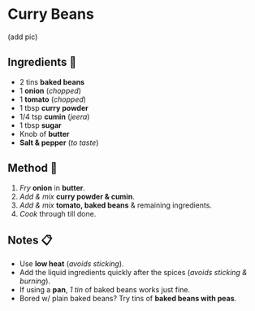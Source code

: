 
# Curry Beans

(add pic)

## Ingredients :bread:
* 2 tins **baked beans**
* 1 **onion** (*chopped*)
* 1 **tomato** (*chopped*)
* 1 tbsp **curry powder**
* 1/4 tsp **cumin** (*jeera*)
* 1 tbsp **sugar**
* Knob of **butter**
* **Salt & pepper** (*to taste*)

## Method :bell:
1. *Fry* **onion** in **butter**.
2. *Add & mix* **curry powder & cumin**.
3. *Add & mix* **tomato, baked beans** & remaining ingredients.
4. *Cook* through till done.

## Notes :clipboard:
* Use **low heat** (*avoids sticking*).
* Add the liquid ingredients quickly after the spices (*avoids sticking & burning*).
* If using a **pan**, *1 tin* of baked beans works just fine.
* Bored w/ plain baked beans? Try tins of **baked beans with peas**.
